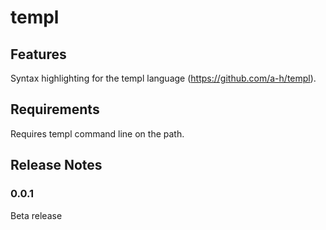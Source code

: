 # templ

## Features

Syntax highlighting for the templ language (https://github.com/a-h/templ).

## Requirements

Requires templ command line on the path.

## Release Notes

### 0.0.1

Beta release

